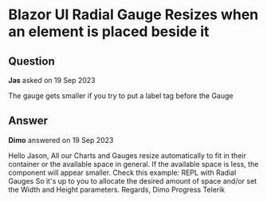 # Blazor UI Radial Gauge Resizes when an element is placed beside it

## Question

**Jas** asked on 19 Sep 2023

The gauge gets smaller if you try to put a label tag before the Gauge

## Answer

**Dimo** answered on 19 Sep 2023

Hello Jason, All our Charts and Gauges resize automatically to fit in their container or the available space in general. If the available space is less, the component will appear smaller. Check this example: REPL with Radial Gauges So it's up to you to allocate the desired amount of space and/or set the Width and Height parameters. Regards, Dimo Progress Telerik
